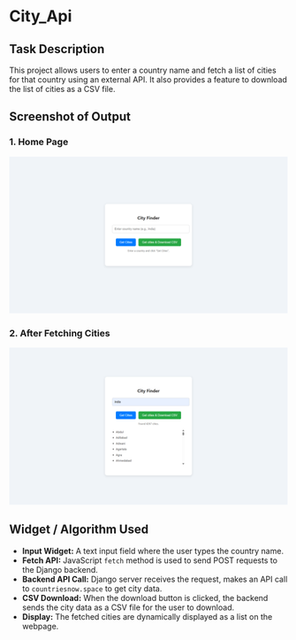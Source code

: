 # City_Api


## Task Description
This project allows users to enter a country name and fetch a list of cities for that country using an external API. It also provides a feature to download the list of cities as a CSV file.

## Screenshot of Output

### 1. Home Page
![Home Page](images/1_image.png)

### 2. After Fetching Cities
![Cities List](images/2_image.png)

## Widget / Algorithm Used
- **Input Widget:** A text input field where the user types the country name.
- **Fetch API:** JavaScript `fetch` method is used to send POST requests to the Django backend.
- **Backend API Call:** Django server receives the request, makes an API call to `countriesnow.space` to get city data.
- **CSV Download:** When the download button is clicked, the backend sends the city data as a CSV file for the user to download.
- **Display:** The fetched cities are dynamically displayed as a list on the webpage.

